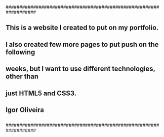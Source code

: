 ###################################################################
##                                                               ##
##  This is a website I created to put on my portfolio.          ##
##  I also created few more pages to put push on the following   ##
##  weeks, but I want to use different technologies, other than  ##
##  just HTML5 and CSS3.                                         ##
##                                                               ##
##                         Igor Oliveira                         ##
##                                                               ##
###################################################################
